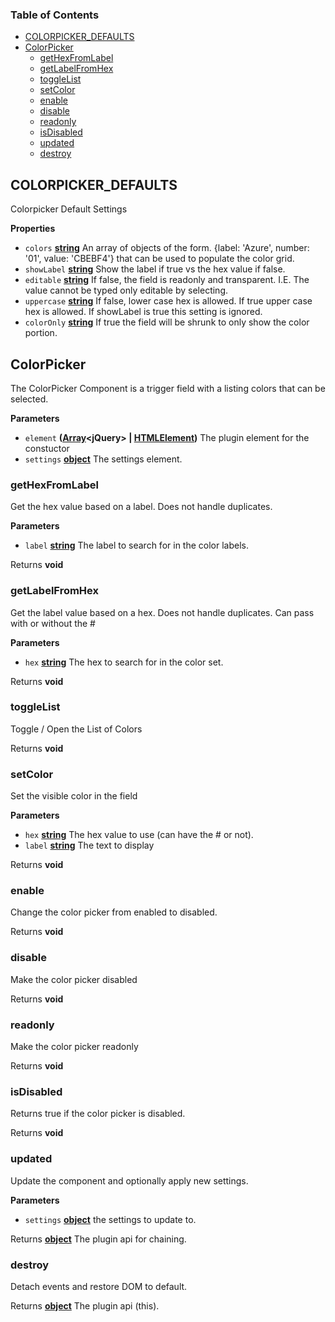 <!-- Generated by documentation.js. Update this documentation by updating the source code. -->

### Table of Contents

-   [COLORPICKER_DEFAULTS][1]
-   [ColorPicker][2]
    -   [getHexFromLabel][3]
    -   [getLabelFromHex][4]
    -   [toggleList][5]
    -   [setColor][6]
    -   [enable][7]
    -   [disable][8]
    -   [readonly][9]
    -   [isDisabled][10]
    -   [updated][11]
    -   [destroy][12]

## COLORPICKER_DEFAULTS

Colorpicker Default Settings

**Properties**

-   `colors` **[string][13]** An array of objects of the form.
    {label: 'Azure', number: '01', value: 'CBEBF4'} that can be used to populate the color grid.
-   `showLabel` **[string][13]** Show the label if true vs the hex value if false.
-   `editable` **[string][13]** If false, the field is readonly and transparent.
    I.E. The value cannot be typed only editable by selecting.
-   `uppercase` **[string][13]** If false, lower case hex is allowed.
    If true upper case hex is allowed. If showLabel is true this setting is ignored.
-   `colorOnly` **[string][13]** If true the field will be shrunk to only show the color portion.

## ColorPicker

The ColorPicker Component is a trigger field with a listing colors that can be selected.

**Parameters**

-   `element` **([Array][14]&lt;jQuery> | [HTMLElement][15])** The plugin element for the constuctor
-   `settings` **[object][16]** The settings element.

### getHexFromLabel

Get the hex value based on a label. Does not handle duplicates.

**Parameters**

-   `label` **[string][13]** The label to search for in the color labels.

Returns **void** 

### getLabelFromHex

Get the label value based on a hex. Does not handle duplicates.
Can pass with or without the #

**Parameters**

-   `hex` **[string][13]** The hex to search for in the color set.

Returns **void** 

### toggleList

Toggle / Open the List of Colors

Returns **void** 

### setColor

Set the visible color in the field

**Parameters**

-   `hex` **[string][13]** The hex value to use (can have the # or not).
-   `label` **[string][13]** The text to display

Returns **void** 

### enable

Change the color picker from enabled to disabled.

Returns **void** 

### disable

Make the color picker disabled

Returns **void** 

### readonly

Make the color picker readonly

Returns **void** 

### isDisabled

Returns true if the color picker is disabled.

Returns **void** 

### updated

Update the component and optionally apply new settings.

**Parameters**

-   `settings` **[object][16]** the settings to update to.

Returns **[object][16]** The plugin api for chaining.

### destroy

Detach events and restore DOM to default.

Returns **[object][16]** The plugin api (this).

[1]: #colorpicker_defaults

[2]: #colorpicker

[3]: #gethexfromlabel

[4]: #getlabelfromhex

[5]: #togglelist

[6]: #setcolor

[7]: #enable

[8]: #disable

[9]: #readonly

[10]: #isdisabled

[11]: #updated

[12]: #destroy

[13]: https://developer.mozilla.org/docs/Web/JavaScript/Reference/Global_Objects/String

[14]: https://developer.mozilla.org/docs/Web/JavaScript/Reference/Global_Objects/Array

[15]: https://developer.mozilla.org/docs/Web/HTML/Element

[16]: https://developer.mozilla.org/docs/Web/JavaScript/Reference/Global_Objects/Object

